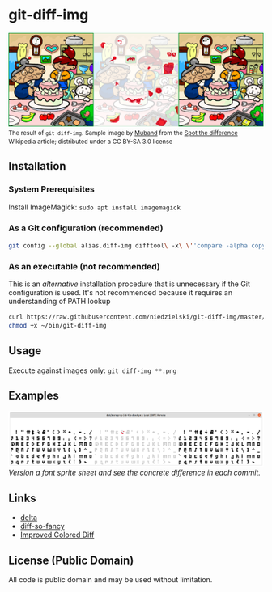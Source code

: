 # git-diff-img

![Example difference after replacing the left hand side with the right](doc/spot-the-diff-montage.png)
<small>The result of `git diff-img`. Sample image by
[Muband](https://ja.wikipedia.org/wiki/%E5%88%A9%E7%94%A8%E8%80%85:Muband) from
the [Spot the difference](https://en.wikipedia.org/wiki/Spot_the_difference)
Wikipedia article; distributed under a CC BY-SA 3.0 license</small>

## Installation

### System Prerequisites
Install ImageMagick: `sudo apt install imagemagick`

### As a Git configuration (**recommended**)
```bash
git config --global alias.diff-img difftool\ -x\ \''compare -alpha copy "$LOCAL" "$REMOTE" png:- | montage -mode concatenate "$LOCAL" png:- "$REMOTE" png:- | display -title "$BASE: Local | Diff | Remote" png:-'\'
```

### As an executable (**not** recommended)
This is an *alternative* installation procedure that is unnecessary if the Git
configuration is used. It's not recommended because it requires an understanding
of PATH lookup

```bash
curl https://raw.githubusercontent.com/niedzielski/git-diff-img/master/git-diff-img -o ~/bin/git-diff-img &&
chmod +x ~/bin/git-diff-img
```

## Usage
Execute against images only: `git diff-img **.png`

## Examples
![The percentage symbol differs](doc/example-font.png)
_Version a font sprite sheet and see the concrete difference in each commit._

## Links
- [delta](https://github.com/dandavison/delta)
- [diff-so-fancy](https://github.com/so-fancy/diff-so-fancy)
- [Improved Colored Diff](https://github.com/jeffkaufman/icdiff)

## License (Public Domain)
All code is public domain and may be used without limitation.
